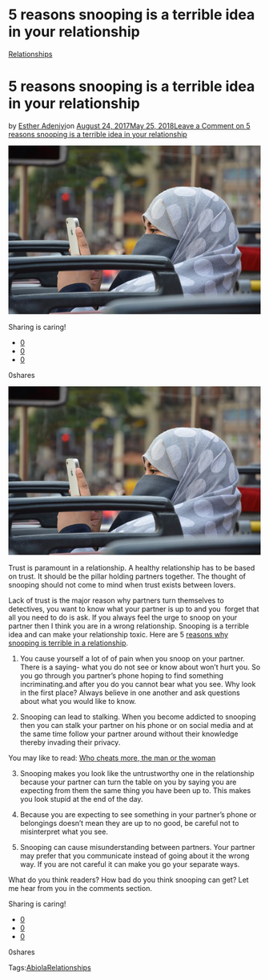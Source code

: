 # 5 reasons snooping is a terrible idea in your relationship

[Relationships](https://estheradeniyi.com/category/relationships/)
# 5 reasons snooping is a terrible idea in your relationship

by [Esther Adeniyi](https://estheradeniyi.com/author/esther-adeniyi/)on [August 24, 2017May 25, 2018](https://estheradeniyi.com/5-reasons-snooping-is-terrible-idea-in/)[Leave a Comment on 5 reasons snooping is a terrible idea in your relationship](https://estheradeniyi.com/5-reasons-snooping-is-terrible-idea-in/#respond)

![](images\woman-snooping.jpg)

Sharing is caring!

- [0](https://www.facebook.com/sharer/sharer.php?u=https%3A%2F%2Festheradeniyi.com%2F5-reasons-snooping-is-terrible-idea-in%2F&amp;t=5%20reasons%20snooping%20is%20a%20terrible%20idea%20in%20your%20relationship)
- [0](https://twitter.com/intent/tweet?text=5%20reasons%20snooping%20is%20a%20terrible%20idea%20in%20your%20relationship&amp;url=https%3A%2F%2Festheradeniyi.com%2F5-reasons-snooping-is-terrible-idea-in%2F)
- [0](#)

0shares

[![Woman snooping](images\woman-snooping.jpg)](images\woman-snooping.jpg)

Trust is paramount in a relationship. A healthy relationship has to be based on trust. It should be the pillar holding partners together. The thought of snooping should not come to mind when trust exists between lovers.

Lack of trust is the major reason why partners turn themselves to detectives, you want to know what your partner is up to and you &#xA0;forget that all you need to do is ask. If you always feel the urge to snoop on your partner then I think you are in a wrong relationship. Snooping is a terrible idea and can make your relationship toxic.
 Here are 5 [reasons why snooping is terrible in a relationship](https://www.bustle.com/articles/154363-15-relationship-experts-explain-why-snooping-is-a-terrible-idea).

1. You cause yourself a lot of of pain when you snoop on your partner. There is a saying- what you do not see or know about won&#x2019;t hurt you. So you go through you partner&#x2019;s phone hoping to find something incriminating.and after you do you cannot bear what you see. Why look in the first place? Always believe in one another and ask questions about what you would like to know.

2. Snooping can lead to stalking. When you become addicted to snooping then you can stalk your partner on his phone or on social media and at the same time follow your partner around without their knowledge thereby invading their privacy.

You may like to read:&#xA0;[Who cheats more, the man or the woman](https://www.estheradeniyi.com/who-cheats-more-man-or-woman)

3. Snooping makes you look like the untrustworthy one in the relationship because your partner can turn the table on you by saying you are expecting from them the same thing you have been up to. This makes you look stupid at the end of the day.

4. Because you are expecting to see something in your partner&#x2019;s phone or belongings doesn&#x2019;t mean they are up to no good, be careful not to misinterpret what you see.
 5. Snooping can cause misunderstanding between partners. Your partner may prefer that you communicate instead of going about it the wrong way. If you are not careful it can make you go your separate ways.

What do you think readers? How bad do you think snooping can get? Let me hear from you in the comments section.

Sharing is caring!

- [0](https://www.facebook.com/sharer/sharer.php?u=https%3A%2F%2Festheradeniyi.com%2F5-reasons-snooping-is-terrible-idea-in%2F&amp;t=5%20reasons%20snooping%20is%20a%20terrible%20idea%20in%20your%20relationship)
- [0](https://twitter.com/intent/tweet?text=5%20reasons%20snooping%20is%20a%20terrible%20idea%20in%20your%20relationship&amp;url=https%3A%2F%2Festheradeniyi.com%2F5-reasons-snooping-is-terrible-idea-in%2F)
- [0](#)

0shares

Tags:[Abiola](https://estheradeniyi.com/tag/abiola/)[Relationships](https://estheradeniyi.com/tag/relationships/)